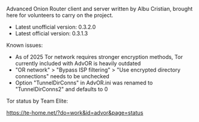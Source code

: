 Advanced Onion Router client and server written by Albu Cristian, brought here for volunteers to carry on the project.

* Latest unofficial version: 0.3.2.0
* Latest official version: 0.3.1.3

Known issues:

* As of 2025 Tor network requires stronger encryption methods, Tor currently included with AdvOR is heavily outdated
* "OR network" > "Bypass ISP filtering" > "Use encrypted directory connections" needs to be unchecked
* Option "TunnelDirConns" in AdvOR.ini was renamed to "TunnelDirConns2" and defaults to 0

Tor status by Team Elite:

https://te-home.net/?do=work&id=advor&page=status